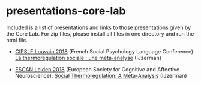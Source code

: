 # presentations-core-lab
Included is a list of presentations and links to those presentations given by the Core Lab. For zip files, please install all files in one directory and run the html file. 

- <a href="https://cipslf2018.sciencesconf.org/">CIPSLF Louvain 2018</a> 
(French Social Psychology Language Conference): <a href="https://www.dropbox.com/sh/ewg4bpwxuhez84v/AAAYljtfiZkVwMP_T7EZpkEga?dl=0">La thermorégulation sociale : une méta-analyse</a> (IJzerman)

- <a href="https://escaneurosci.eu/p/dZ7xbq">ESCAN Leiden 2018</a> 
(European Society for Cognitive and Affective Neuroscience): <a href="https://www.dropbox.com/s/69ponlhm7q6zyu8/ijzerman%20social%20thermo%20meta%20english%20%28install%20in%20one%20directory%29.zip?dl=0">Social Thermoregulation: A Meta-Analysis</a> (IJzerman)

